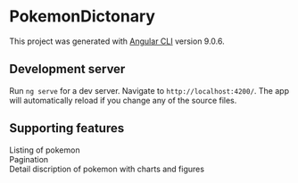 # PokemonDictonary

This project was generated with [Angular CLI](https://github.com/angular/angular-cli) version 9.0.6.

## Development server

Run `ng serve` for a dev server. Navigate to `http://localhost:4200/`. The app will automatically reload if you change any of the source files.

## Supporting features
Listing of pokemon  
Pagination  
Detail discription of pokemon with charts and figures  

